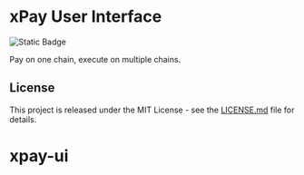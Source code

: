 # xPay User Interface

![Static Badge](https://img.shields.io/badge/license-MIT-yellow)

Pay on one chain, execute on multiple chains.

## License

This project is released under the MIT License - see the [LICENSE.md](LICENSE.md) file for details.
# xpay-ui
